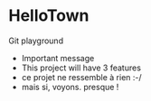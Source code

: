 # HelloTown
Git playground

- Important message
- This project will have 3 features
- ce projet ne ressemble à rien :-/
- mais si, voyons. presque !
